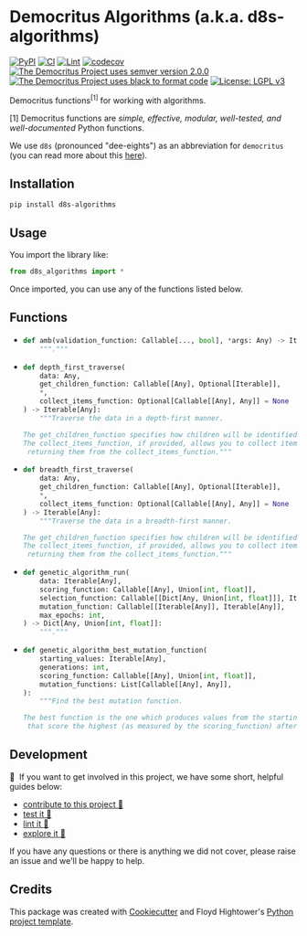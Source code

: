 # Democritus Algorithms (a.k.a. d8s-algorithms)

[![PyPI](https://img.shields.io/pypi/v/d8s-algorithms.svg)](https://pypi.python.org/pypi/d8s-algorithms)
[![CI](https://github.com/democritus-project/d8s-algorithms/workflows/CI/badge.svg)](https://github.com/democritus-project/d8s-algorithms/actions)
[![Lint](https://github.com/democritus-project/d8s-algorithms/workflows/Lint/badge.svg)](https://github.com/democritus-project/d8s-algorithms/actions)
[![codecov](https://codecov.io/gh/democritus-project/d8s-algorithms/branch/main/graph/badge.svg?token=V0WOIXRGMM)](https://codecov.io/gh/democritus-project/d8s-algorithms)
[![The Democritus Project uses semver version 2.0.0](https://img.shields.io/badge/-semver%20v2.0.0-22bfda)](https://semver.org/spec/v2.0.0.html)
[![The Democritus Project uses black to format code](https://img.shields.io/badge/code%20style-black-000000.svg)](https://github.com/psf/black)
[![License: LGPL v3](https://img.shields.io/badge/License-LGPL%20v3-blue.svg)](https://choosealicense.com/licenses/lgpl-3.0/)

Democritus functions<sup>[1]</sup> for working with algorithms.

[1] Democritus functions are <i>simple, effective, modular, well-tested, and well-documented</i> Python functions.

We use `d8s` (pronounced "dee-eights") as an abbreviation for `democritus` (you can read more about this [here](https://github.com/democritus-project/roadmap#what-is-d8s)).

## Installation

```
pip install d8s-algorithms
```

## Usage

You import the library like:

```python
from d8s_algorithms import *
```

Once imported, you can use any of the functions listed below.

## Functions

  - ```python
    def amb(validation_function: Callable[..., bool], *args: Any) -> Iterable[Any]:
        """."""
    ```
  - ```python
    def depth_first_traverse(
        data: Any,
        get_children_function: Callable[[Any], Optional[Iterable]],
        *,
        collect_items_function: Optional[Callable[[Any], Any]] = None
    ) -> Iterable[Any]:
        """Traverse the data in a depth-first manner.
    
    The get_children_function specifies how children will be identified from each node of the data.
    The collect_items_function, if provided, allows you to collect items from the data by...
     returning them from the collect_items_function."""
    ```
  - ```python
    def breadth_first_traverse(
        data: Any,
        get_children_function: Callable[[Any], Optional[Iterable]],
        *,
        collect_items_function: Optional[Callable[[Any], Any]] = None
    ) -> Iterable[Any]:
        """Traverse the data in a breadth-first manner.
    
    The get_children_function specifies how children will be identified from each node of the data.
    The collect_items_function, if provided, allows you to collect items from the data by...
     returning them from the collect_items_function."""
    ```
  - ```python
    def genetic_algorithm_run(
        data: Iterable[Any],
        scoring_function: Callable[[Any], Union[int, float]],
        selection_function: Callable[[Dict[Any, Union[int, float]]], Iterable[Any]],
        mutation_function: Callable[[Iterable[Any]], Iterable[Any]],
        max_epochs: int,
    ) -> Dict[Any, Union[int, float]]:
        """."""
    ```
  - ```python
    def genetic_algorithm_best_mutation_function(
        starting_values: Iterable[Any],
        generations: int,
        scoring_function: Callable[[Any], Union[int, float]],
        mutation_functions: List[Callable[[Any], Any]],
    ):
        """Find the best mutation function.
    
    The best function is the one which produces values from the starting values...
     that score the highest (as measured by the scoring_function) after generations."""
    ```

## Development

👋 &nbsp;If you want to get involved in this project, we have some short, helpful guides below:

- [contribute to this project 🥇][contributing]
- [test it 🧪][local-dev]
- [lint it 🧹][local-dev]
- [explore it 🔭][local-dev]

If you have any questions or there is anything we did not cover, please raise an issue and we'll be happy to help.

## Credits

This package was created with [Cookiecutter](https://github.com/audreyr/cookiecutter) and Floyd Hightower's [Python project template](https://github.com/fhightower-templates/python-project-template).

[contributing]: https://github.com/democritus-project/.github/blob/main/CONTRIBUTING.md#contributing-a-pr-
[local-dev]: https://github.com/democritus-project/.github/blob/main/CONTRIBUTING.md#local-development-